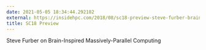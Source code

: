 ```yaml
---
date: 2021-05-05 18:34:44.292182
external: https://insidehpc.com/2018/08/sc18-preview-steve-furber-brain-inspired-massively-parallel-computing/
title: SC18 Preview
---
```


 Steve Furber on Brain-Inspired Massively-Parallel Computing